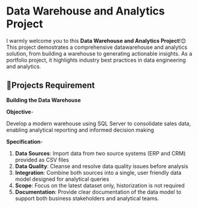 # Data Warehouse and Analytics Project
I warmly welcome you to this **Data Warehouse and Analytics Project**!😊
This project demostrates a comprehensive datawarehouse and analytics solution, from building a warehouse to generating actionable insights. As a portfolio project, it highlights industry best practices in data engineering and analytics. 

## 📄Projects Requirement 
****Building the Data Warehouse****

**Objective**-

Develop a modern warehouse using SQL Server to consolidate sales data, enabling analytical reporting and informed decision making

**Specification**-

1. **Data Sources**: Import data from two source systems (ERP and CRM) provided as CSV files
2. **Data Quality**: Cleanse and resolve data quality issues before analysis
3. **Integration**:  Combine both sources into a single, user friendly data model designed for analytical queries
4. **Scope**: Focus on the latest dataset only, historization is not required
5. **Documentation**: Provide clear documentation of the data model to support both business stakeholders and analytical teams.
